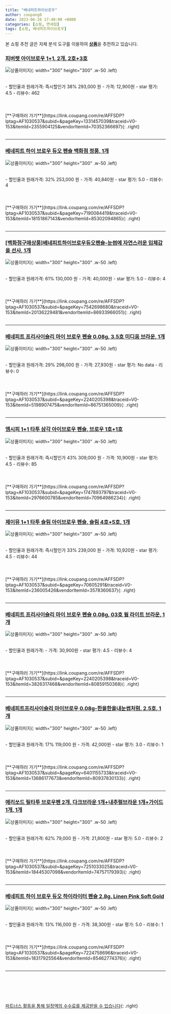 ```yaml
---
title: "베네피트하이브로우"
author: coupang6
date: 2023-06-26 17:40:00 +0800
categories: [쇼핑, 면세점]
tags: [쇼핑, 베네피트하이브로우]
---
```


본 쇼핑 추천 글은 자체 분석 도구를 이용하여 [**상품**](https://link.coupang.com/a/bao1ui)을 추천하고 있습니다.

### [피버렛 아이브로우 1+1, 2개, 2호+3호](https://link.coupang.com/re/AFFSDP?lptag=AF1030537&subid=&pageKey=1331457039&traceid=V0-153&itemId=2355904125&vendorItemId=70352366697)

![상품이미지](https://thumbnail8.coupangcdn.com/thumbnails/remote/230x230ex/image/vendor_inventory/27f6/e205b6a35dd4795fda6bb16a91d3af9c0e58dbdd2db57fde3f8a360333cc.jpg){: width="300" height="300" .w-50 .left}


<br>
- 할인율과 원래가격: 즉시할인가 38%  293,000   원
- 가격: 12,900원
- star 평가: 4.5
- 리뷰수: 462
<br>
<br>
<br>
<br>
[**구매하러 가기**](https://link.coupang.com/re/AFFSDP?lptag=AF1030537&subid=&pageKey=1331457039&traceid=V0-153&itemId=2355904125&vendorItemId=70352366697){: .right}
<br>
<br>

---

### [베네피트 하이 브로우 듀오 펜슬 백화점 정품, 1개](https://link.coupang.com/re/AFFSDP?lptag=AF1030537&subid=&pageKey=7190084419&traceid=V0-153&itemId=18151867143&vendorItemId=85302094865)

![상품이미지](https://thumbnail7.coupangcdn.com/thumbnails/remote/230x230ex/image/vendor_inventory/ceb6/26f7ccbf8550c5681c6b2319214f1c084348b6564c0d1e6f67c1cf51bf4f.jpg){: width="300" height="300" .w-50 .left}


<br>
- 할인율과 원래가격: 32%  253,000   원
- 가격: 40,840원
- star 평가: 5.0
- 리뷰수: 4
<br>
<br>
<br>
<br>
[**구매하러 가기**](https://link.coupang.com/re/AFFSDP?lptag=AF1030537&subid=&pageKey=7190084419&traceid=V0-153&itemId=18151867143&vendorItemId=85302094865){: .right}
<br>
<br>

---

### [[백화점구매상품]베네피트하이브로우듀오펜슬-눈썹에 자연스러운 입체감을 선사, 1개](https://link.coupang.com/re/AFFSDP?lptag=AF1030537&subid=&pageKey=7542698680&traceid=V0-153&itemId=20136229481&vendorItemId=86933966051)

![상품이미지](https://thumbnail9.coupangcdn.com/thumbnails/remote/230x230ex/image/vendor_inventory/dcdc/e9d4f9fa1daaf1dbf0004b6e570db71b04eceb5d7a2a0c1b671bcb4e3cea.jpeg){: width="300" height="300" .w-50 .left}


<br>
- 할인율과 원래가격: 61%  130,000   원
- 가격: 40,000원
- star 평가: 5.0
- 리뷰수: 4
<br>
<br>
<br>
<br>
[**구매하러 가기**](https://link.coupang.com/re/AFFSDP?lptag=AF1030537&subid=&pageKey=7542698680&traceid=V0-153&itemId=20136229481&vendorItemId=86933966051){: .right}
<br>
<br>

---

### [베네피트 프리사이슬리 마이 브로우 펜슬 0.08g, 3.5호 미디움 브라운, 1개](https://link.coupang.com/re/AFFSDP?lptag=AF1030537&subid=&pageKey=2240205398&traceid=V0-153&itemId=5198907475&vendorItemId=86751365009)

![상품이미지](https://thumbnail10.coupangcdn.com/thumbnails/remote/230x230ex/image/vendor_inventory/b08d/3c75e0fe73db37fc9488453a8e7c25910f3128f670c656903fbed624bdd0.jpg){: width="300" height="300" .w-50 .left}


<br>
- 할인율과 원래가격: 29%  298,000   원
- 가격: 27,930원
- star 평가: No data
- 리뷰수: 0
<br>
<br>
<br>
<br>
[**구매하러 가기**](https://link.coupang.com/re/AFFSDP?lptag=AF1030537&subid=&pageKey=2240205398&traceid=V0-153&itemId=5198907475&vendorItemId=86751365009){: .right}
<br>
<br>

---

### [엠시피 1+1 타투 삼각 아이브로우 펜슬, 브로우 1호+1호](https://link.coupang.com/re/AFFSDP?lptag=AF1030537&subid=&pageKey=1747893797&traceid=V0-153&itemId=2976600785&vendorItemId=70964986234)

![상품이미지](https://thumbnail9.coupangcdn.com/thumbnails/remote/230x230ex/image/vendor_inventory/4c8d/d56787971b14bed4ad144fa96e1649f374a21c4468b9bbad7f783142bbb0.jpg){: width="300" height="300" .w-50 .left}


<br>
- 할인율과 원래가격: 즉시할인가 43%  309,000   원
- 가격: 10,900원
- star 평가: 4.5
- 리뷰수: 85
<br>
<br>
<br>
<br>
[**구매하러 가기**](https://link.coupang.com/re/AFFSDP?lptag=AF1030537&subid=&pageKey=1747893797&traceid=V0-153&itemId=2976600785&vendorItemId=70964986234){: .right}
<br>
<br>

---

### [제이뮤 1+1 타투 슬림 아이브로우 펜슬, 슬림 4호+5호, 1개](https://link.coupang.com/re/AFFSDP?lptag=AF1030537&subid=&pageKey=70605291&traceid=V0-153&itemId=236005426&vendorItemId=3578360637)

![상품이미지](https://thumbnail6.coupangcdn.com/thumbnails/remote/230x230ex/image/vendor_inventory/738f/390c52460a3f295adf07fdf633e091c36cdfbaa05d83dac0a3bd3519398a.jpg){: width="300" height="300" .w-50 .left}


<br>
- 할인율과 원래가격: 즉시할인가 33%  239,000   원
- 가격: 10,920원
- star 평가: 4.5
- 리뷰수: 44
<br>
<br>
<br>
<br>
[**구매하러 가기**](https://link.coupang.com/re/AFFSDP?lptag=AF1030537&subid=&pageKey=70605291&traceid=V0-153&itemId=236005426&vendorItemId=3578360637){: .right}
<br>
<br>

---

### [베네피트 프리사이슬리 마이 브로우 펜슬 0.08g, 03호 웜 라이트 브라운, 1개](https://link.coupang.com/re/AFFSDP?lptag=AF1030537&subid=&pageKey=2240205398&traceid=V0-153&itemId=3826317468&vendorItemId=80859150368)

![상품이미지](https://thumbnail9.coupangcdn.com/thumbnails/remote/230x230ex/image/vendor_inventory/7d50/839e7eea3b2568a8903091292e0907fac9e0db064ea9f04fa329b64ba59d.png){: width="300" height="300" .w-50 .left}


<br>
- 할인율과 원래가격: 
- 가격: 30,900원
- star 평가: 4.5
- 리뷰수: 4
<br>
<br>
<br>
<br>
[**구매하러 가기**](https://link.coupang.com/re/AFFSDP?lptag=AF1030537&subid=&pageKey=2240205398&traceid=V0-153&itemId=3826317468&vendorItemId=80859150368){: .right}
<br>
<br>

---

### [베네피트프리사이슬리 마이브로우 0.08g-한올한올내눈썹처럼, 2.5호, 1개](https://link.coupang.com/re/AFFSDP?lptag=AF1030537&subid=&pageKey=6401155733&traceid=V0-153&itemId=13686177673&vendorItemId=80937830133)

![상품이미지](https://thumbnail8.coupangcdn.com/thumbnails/remote/230x230ex/image/vendor_inventory/ce23/1ebe9a433b4261884798c66fbbac351b9223b2641a9257a7e9efb40e45be.jpg){: width="300" height="300" .w-50 .left}


<br>
- 할인율과 원래가격: 17%  119,000   원
- 가격: 42,000원
- star 평가: 3.0
- 리뷰수: 1
<br>
<br>
<br>
<br>
[**구매하러 가기**](https://link.coupang.com/re/AFFSDP?lptag=AF1030537&subid=&pageKey=6401155733&traceid=V0-153&itemId=13686177673&vendorItemId=80937830133){: .right}
<br>
<br>

---

### [메리쏘드 릴타투 브로우펜 2개, 다크브라운 1개+내추럴브라운 1개+가이드 1개, 1개](https://link.coupang.com/re/AFFSDP?lptag=AF1030537&subid=&pageKey=7251033025&traceid=V0-153&itemId=18445307098&vendorItemId=74757179393)

![상품이미지](https://thumbnail7.coupangcdn.com/thumbnails/remote/230x230ex/image/vendor_inventory/a574/c79f0fc3a1fc7972ce4d09e6b6af1d09c4b58d9d90c404854f331b696bc6.jpg){: width="300" height="300" .w-50 .left}


<br>
- 할인율과 원래가격: 62%  79,000   원
- 가격: 21,800원
- star 평가: 5.0
- 리뷰수: 2
<br>
<br>
<br>
<br>
[**구매하러 가기**](https://link.coupang.com/re/AFFSDP?lptag=AF1030537&subid=&pageKey=7251033025&traceid=V0-153&itemId=18445307098&vendorItemId=74757179393){: .right}
<br>
<br>

---

### [베네피트 하이 브로우 듀오 하이라이터 펜슬 2.8g, Linen Pink Soft Gold](https://link.coupang.com/re/AFFSDP?lptag=AF1030537&subid=&pageKey=7224758696&traceid=V0-153&itemId=18317925564&vendorItemId=85462774376)

![상품이미지](https://thumbnail9.coupangcdn.com/thumbnails/remote/230x230ex/image/vendor_inventory/741a/b8b1d1b628a0deefe73801bf22c40d47e5997199af6b4641d90d8146152f.jpg){: width="300" height="300" .w-50 .left}


<br>
- 할인율과 원래가격: 13%  116,000   원
- 가격: 38,300원
- star 평가: 5.0
- 리뷰수: 1
<br>
<br>
<br>
<br>
[**구매하러 가기**](https://link.coupang.com/re/AFFSDP?lptag=AF1030537&subid=&pageKey=7224758696&traceid=V0-153&itemId=18317925564&vendorItemId=85462774376){: .right}
<br>
<br>

---
<br><br><br><br><br> [파트너스 활동을 통해 일정액의 수수료를 제공받을 수 있습니다](https://link.coupang.com/a/bao1ui){: .right}